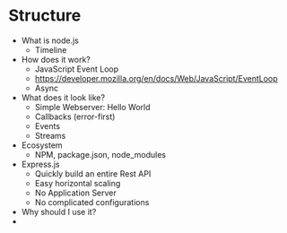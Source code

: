 # Structure

 - What is node.js
    - Timeline
 - How does it work?
    - JavaScript Event Loop
    - https://developer.mozilla.org/en/docs/Web/JavaScript/EventLoop
    - Async
 - What does it look like?
    - Simple Webserver: Hello World
    - Callbacks (error-first)
    - Events
    - Streams
 - Ecosystem
    - NPM, package.json, node_modules
 - Express.js
    - Quickly build an entire Rest API
    - Easy horizontal scaling
    - No Application Server
    - No complicated configurations
 - Why should I use it?
 - 
